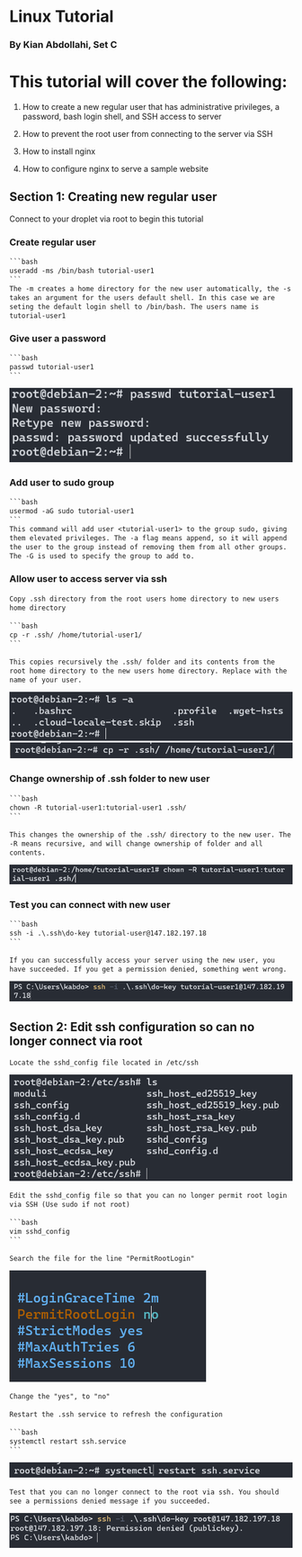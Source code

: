 # Linux Tutorial #
### By Kian Abdollahi, Set C ###

# This tutorial will cover the following:
1. How to create a new regular user that has administrative 
privileges, a password, bash login shell, and SSH access to server

2. How to prevent the root user from connecting to the server via SSH

3. How to install nginx 

4. How to configure nginx to serve a sample website

## Section 1: Creating new regular user ##
Connect to your droplet via root to begin this tutorial

### Create regular user <tutorial-user1> ###

    ```bash
    useradd -ms /bin/bash tutorial-user1
    ```
    The -m creates a home directory for the new user automatically, the -s takes an argument for the users default shell. In this case we are seting the default login shell to /bin/bash. The users name is tutorial-user1

### Give user <tutorial-user1> a password ###

    ```bash
    passwd tutorial-user1
    ```

![Alt text](image-3.png)

### Add user to sudo group ###

    ```bash
    usermod -aG sudo tutorial-user1
    ```
    This command will add user <tutorial-user1> to the group sudo, giving them elevated privileges. The -a flag means append, so it will append the user to the group instead of removing them from all other groups. The -G is used to specify the group to add to.

### Allow user to access server via ssh ###

    Copy .ssh directory from the root users home directory to new users home directory

    ```bash
    cp -r .ssh/ /home/tutorial-user1/
    ```

    This copies recursively the .ssh/ folder and its contents from the root home directory to the new users home directory. Replace with the name of your user.

![Alt text](image-5.png)
![Alt text](image-6.png)


### Change ownership of .ssh folder to new user ###

    ```bash
    chown -R tutorial-user1:tutorial-user1 .ssh/
    ```

    This changes the ownership of the .ssh/ directory to the new user. The -R means recursive, and will change ownership of folder and all contents.

![Alt text](image-7.png)

### Test you can connect with new user ###

    ```bash
    ssh -i .\.ssh\do-key tutorial-user@147.182.197.18
    ```
    
    If you can successfully access your server using the new user, you have succeeded. If you get a permission denied, something went wrong.

![Alt text](image-8.png)

## Section 2: Edit ssh configuration so can no longer connect via root ###

    Locate the sshd_config file located in /etc/ssh
    
![Alt text](image-9.png)

    Edit the sshd_config file so that you can no longer permit root login via SSH (Use sudo if not root)

    ```bash
    vim sshd_config
    ```

    Search the file for the line "PermitRootLogin"

![Alt text](image-11.png)

    Change the "yes", to "no"

    Restart the .ssh service to refresh the configuration 

    ```bash
    systemctl restart ssh.service
    ```   
![Alt text](image-13.png)

    Test that you can no longer connect to the root via ssh. You should see a permissions denied message if you succeeded.

![Alt text](image-14.png)
